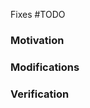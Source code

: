 <!--
SPDX-FileCopyrightText: © 2023 Siemens Healthcare GmbH

SPDX-License-Identifier: MIT
-->
<!-- markdownlint-disable MD041 -->

<!--

### When you open your PR

- PR title format should also conform to [conventional commits](https://www.conventionalcommits.org/en/v1.0.0/).
- "Fixes #" is in both the PR title (for release notes) and this description (to automatically link and close the issue).
- Create the PR as draft.
- Once builds are green, mark your PR "Ready for review".

When changes are requested, please address them and then dismiss the review to get it reviewed again.

-->

<!-- Does this PR fix an issue -->

Fixes #TODO

### Motivation

<!-- TODO: Say why you made your changes. -->

### Modifications

<!-- TODO: Say what changes you made. -->

### Verification

<!-- TODO: Say how you tested your changes. -->

<!--
### Beyond this PR

Thank you for submitting this!

K2s is seeking more community involvement to help to keep it viable.

-->